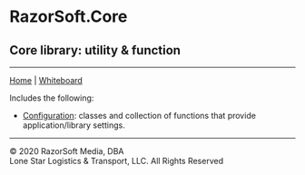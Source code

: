 # RazorSoft.Core
## Core library: utility & function  
____________________________________________________________________________________________________  
[Home][1] | [Whiteboard][2]

Includes the following:  
- [Configuration][3]: classes and collection of functions that provide application/library settings.


____________________________________________________________________________________________________   
© 2020 RazorSoft Media, DBA  
       Lone Star Logistics & Transport, LLC. All Rights Reserved  

[1]: README.md  
[2]: wiki/whiteboard.md
[3]: wiki/.documentation/configuration.md  
